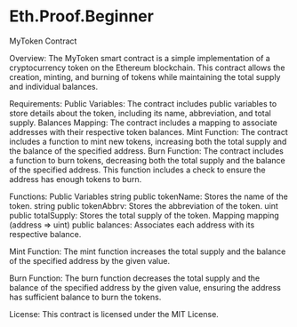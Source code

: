 # Eth.Proof.Beginner
MyToken Contract

Overview:
The MyToken smart contract is a simple implementation of a cryptocurrency token on the Ethereum blockchain. This contract allows the creation, minting, and burning of tokens while maintaining the total supply and individual balances.

Requirements:
Public Variables: The contract includes public variables to store details about the token, including its name, abbreviation, and total supply.
Balances Mapping: The contract includes a mapping to associate addresses with their respective token balances.
Mint Function: The contract includes a function to mint new tokens, increasing both the total supply and the balance of the specified address.
Burn Function: The contract includes a function to burn tokens, decreasing both the total supply and the balance of the specified address. This function includes a check to ensure the address has enough tokens to burn.

Functions:
Public Variables
string public tokenName: Stores the name of the token.
string public tokenAbbrv: Stores the abbreviation of the token.
uint public totalSupply: Stores the total supply of the token.
Mapping
mapping (address => uint) public balances: Associates each address with its respective balance.

Mint Function:
The mint function increases the total supply and the balance of the specified address by the given value.

Burn Function:
The burn function decreases the total supply and the balance of the specified address by the given value, ensuring the address has sufficient balance to burn the tokens.

License:
This contract is licensed under the MIT License.
